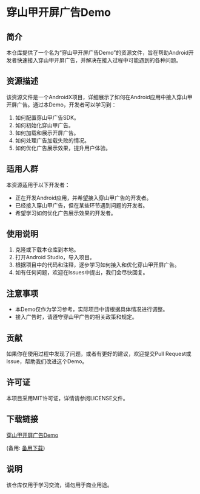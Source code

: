 # 穿山甲开屏广告Demo

## 简介

本仓库提供了一个名为“穿山甲开屏广告Demo”的资源文件，旨在帮助Android开发者快速接入穿山甲开屏广告，并解决在接入过程中可能遇到的各种问题。

## 资源描述

该资源文件是一个AndroidX项目，详细展示了如何在Android应用中接入穿山甲开屏广告。通过本Demo，开发者可以学习到：

1. 如何配置穿山甲广告SDK。
2. 如何初始化穿山甲广告。
3. 如何加载和展示开屏广告。
4. 如何处理广告加载失败的情况。
5. 如何优化广告展示效果，提升用户体验。

## 适用人群

本资源适用于以下开发者：

- 正在开发Android应用，并希望接入穿山甲广告的开发者。
- 已经接入穿山甲广告，但在某些环节遇到问题的开发者。
- 希望学习如何优化广告展示效果的开发者。

## 使用说明

1. 克隆或下载本仓库到本地。
2. 打开Android Studio，导入项目。
3. 根据项目中的代码和注释，逐步学习如何接入和优化穿山甲开屏广告。
4. 如有任何问题，欢迎在Issues中提出，我们会尽快回复。

## 注意事项

- 本Demo仅作为学习参考，实际项目中请根据具体情况进行调整。
- 接入广告时，请遵守穿山甲广告的相关政策和规定。

## 贡献

如果你在使用过程中发现了问题，或者有更好的建议，欢迎提交Pull Request或Issue，帮助我们改进这个Demo。

## 许可证

本项目采用MIT许可证，详情请参阅LICENSE文件。

## 下载链接
[穿山甲开屏广告Demo](https://pan.quark.cn/s/f49553955d98) 

(备用: [备用下载](https://pan.baidu.com/s/1lmYy50XAMkGvC95liERyaQ?pwd=1234))

## 说明

该仓库仅用于学习交流，请勿用于商业用途。

